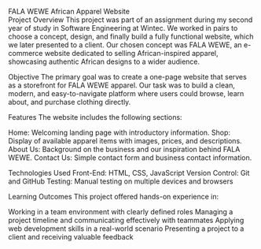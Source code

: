 FALA WEWE African Apparel Website
<br>
Project Overview
This project was part of an assignment during my second year of study in Software Engineering at Wintec. 
We worked in pairs to choose a concept, design, and finally build a fully functional website, which we later presented to a client. 
Our chosen concept was FALA WEWE, an e-commerce website dedicated to selling African-inspired apparel, showcasing authentic African designs to a wider audience.

Objective
The primary goal was to create a one-page website that serves as a storefront for FALA WEWE apparel. 
Our task was to build a clean, modern, and easy-to-navigate platform where users could browse, learn about, and purchase clothing directly.

Features
The website includes the following sections:

Home: Welcoming landing page with introductory information.
Shop: Display of available apparel items with images, prices, and descriptions.
About Us: Background on the business and our inspiration behind FALA WEWE.
Contact Us: Simple contact form and business contact information.

Technologies Used
Front-End: HTML, CSS, JavaScript
Version Control: Git and GitHub
Testing: Manual testing on multiple devices and browsers

Learning Outcomes
This project offered hands-on experience in:

Working in a team environment with clearly defined roles
Managing a project timeline and communicating effectively with teammates
Applying web development skills in a real-world scenario
Presenting a project to a client and receiving valuable feedback
